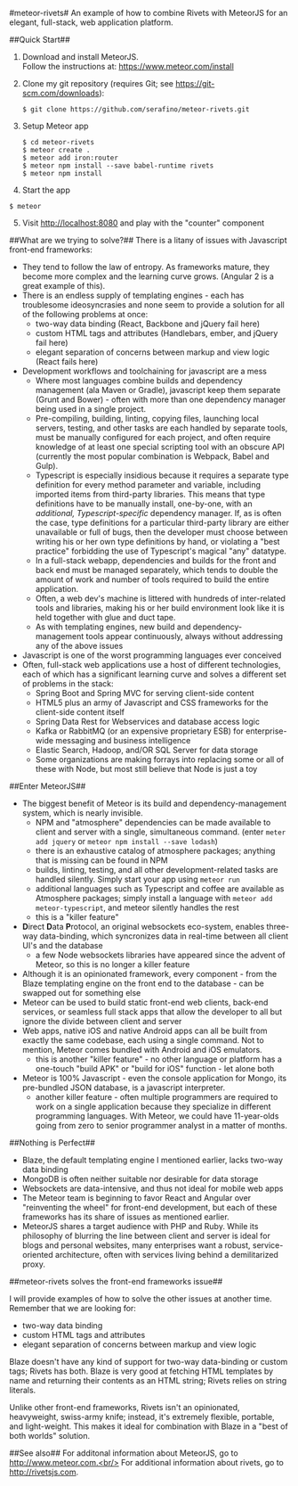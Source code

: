 #meteor-rivets#
An example of how to combine Rivets with MeteorJS for an elegant, full-stack, web application platform.

##Quick Start##
1. Download and install MeteorJS.<br/>
    Follow the instructions at: https://www.meteor.com/install

2. Clone my git repository (requires Git; see https://git-scm.com/downloads):
    ```
    $ git clone https://github.com/serafino/meteor-rivets.git
    ```

3. Setup Meteor app 
    ```
    $ cd meteor-rivets
    $ meteor create .
    $ meteor add iron:router
    $ meteor npm install --save babel-runtime rivets
    $ meteor npm install
    ```
 
4. Start the app
  ```
  $ meteor
  ```

5. Visit [http://localhost:8080](http://localhost:8080) and play with the "counter" component

##What are we trying to solve?##
There is a litany of issues with Javascript front-end frameworks:

* They tend to follow the law of entropy. As frameworks mature, they become more complex and the learning curve grows. (Angular 2 is a great example of this).
* There is an endless supply of templating engines - each has troublesome ideosyncrasies and none seem to provide a solution for all of the following problems at once:
    - two-way data binding (React, Backbone and jQuery fail here)
    - custom HTML tags and attributes (Handlebars, ember, and jQuery fail here)
    - elegant separation of concerns between markup and view logic (React fails here)
* Development workflows and toolchaining for javascript are a mess
    - Where most languages combine builds and dependency management (ala Maven or Gradle), javascript keep them separate (Grunt and Bower) - often with more than one dependency manager being used in a single project.
    - Pre-compiling, building, linting, copying files, launching local servers, testing, and other tasks are each handled by separate tools, must be manually configured for each project, and often require knowledge of at least one special scripting tool with an obscure API (currently the most popular combination is Webpack, Babel and Gulp).
    - Typescript is especially insidious because it requires a separate type definition for every method parameter and variable, including imported items from third-party libraries. This means that type definitions have to be manually install, one-by-one, with an *additional, Typescript-specific* dependency manager. If, as is often the case, type definitions for a particular third-party library are either unavailable or full of bugs, then the developer must choose between writing his or her own type definitions by hand, or violating a "best practice" forbidding the use of Typescript's magical "any" datatype.
    - In a full-stack webapp, dependencies and builds for the front and back end must be managed separately, which tends to double the amount of work and number of tools required to build the entire application.
    - Often, a web dev's machine is littered with hundreds of inter-related tools and libraries, making his or her build environment look like it is held together with glue and duct tape.
    - As with templating engines, new build and dependency-management tools appear continuously, always without addressing any of the above issues
* Javascript is one of the worst programming languages ever conceived
* Often, full-stack web applications use a host of different technologies, each of which has a significant learning curve and solves a different set of problems in the stack:
    - Spring Boot and Spring MVC for serving client-side content
    - HTML5 plus an army of Javascript and CSS frameworks for the client-side content itself
    - Spring Data Rest for Webservices and database access logic
    - Kafka or RabbitMQ (or an expensive proprietary ESB) for enterprise-wide messaging and business intelligence
    - Elastic Search, Hadoop, and/OR SQL Server for data storage
    - Some organizations are making forrays into replacing some or all of these with Node, but most still believe that Node is just a toy

##Enter MeteorJS##
* The biggest benefit of Meteor is its build and dependency-management system, which is nearly invisible.
    - NPM and "atmosphere" dependencies can be made available to client and server with a single, simultaneous command. (enter `meter add jquery` or `meteor npm install --save lodash`)
    - there is an exhaustive catalog of atmosphere packages; anything that is missing can be found in NPM
    - builds, linting, testing, and all other development-related tasks are handled silently. Simply start your app using `meteor run` 
    - additional languages such as Typescript and coffee are available as Atmosphere packages; simply install a language with `meteor add meteor-typescript`, and meteor silently handles the rest
    - this is a "killer feature"
* **D**irect **D**ata **P**rotocol, an original websockets eco-system, enables three-way data-binding, which syncronizes data in real-time between all client UI's and the database
    - a few Node websockets libraries have appeared since the advent of Meteor, so this is no longer a killer feature
* Although it is an opinionated framework, every component - from the Blaze templating engine on the front end to the database - can be swapped out for something else
* Meteor can be used to build static front-end web clients, back-end services, or seamless full stack apps that allow the developer to all but ignore the divide between client and server
* Web apps, native iOS and native Android apps can all be built from exactly the same codebase, each using a single command. Not to mention, Meteor comes bundled with Android and iOS emulators.
    - this is another "killer feature" - no other language or platform has a one-touch "build APK" or "build for iOS" function - let alone both
* Meteor is 100% Javascript - even the console application for Mongo, its pre-bundled JSON database, is a javascript interpreter.
    - another killer feature - often multiple programmers are required to work on a single application because they specialize in different programming languages. With Meteor, we could have 11-year-olds going from zero to senior programmer analyst in a matter of months.

##Nothing is Perfect##
* Blaze, the default templating engine I mentioned earlier, lacks two-way data binding
* MongoDB is often neither suitable nor desirable for data storage
* Websockets are data-intensive, and thus not ideal for mobile web apps
* The Meteor team is beginning to favor React and Angular over "reinventing the wheel" for front-end development, but each of these frameworks has its share of issues as mentioned earlier.
* MeteorJS shares a target audience with PHP and Ruby. While its philosophy of blurring the line between client and server is ideal for blogs and personal websites, many enterprises want a robust, service-oriented architecture, often with services living behind a demilitarized proxy.

##meteor-rivets solves the front-end frameworks issue##

I will provide examples of how to solve the other issues at another time. Remember that we are looking for:
* two-way data binding
* custom HTML tags and attributes
* elegant separation of concerns between markup and view logic

Blaze doesn't have any kind of support for two-way data-binding or custom tags; Rivets has both. Blaze is very good at fetching HTML templates by name and returning their contents as an HTML string; Rivets relies on string literals.

Unlike other front-end frameworks, Rivets isn't an opinionated, heavyweight, swiss-army knife; instead, it's extremely flexible, portable, and light-weight. This makes it ideal for combination with Blaze in a "best of both worlds" solution.

##See also##
For additonal information about MeteorJS, go to http://www.meteor.com.<br/>
For additional information about rivets, go to http://rivetsjs.com.
